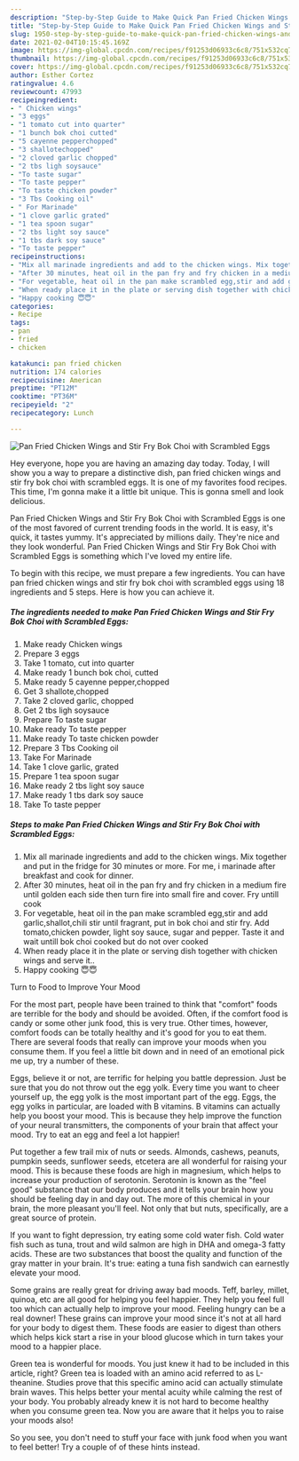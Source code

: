 ```yaml
---
description: "Step-by-Step Guide to Make Quick Pan Fried Chicken Wings and Stir Fry Bok Choi with Scrambled Eggs"
title: "Step-by-Step Guide to Make Quick Pan Fried Chicken Wings and Stir Fry Bok Choi with Scrambled Eggs"
slug: 1950-step-by-step-guide-to-make-quick-pan-fried-chicken-wings-and-stir-fry-bok-choi-with-scrambled-eggs
date: 2021-02-04T10:15:45.169Z
image: https://img-global.cpcdn.com/recipes/f91253d06933c6c8/751x532cq70/pan-fried-chicken-wings-and-stir-fry-bok-choi-with-scrambled-eggs-recipe-main-photo.jpg
thumbnail: https://img-global.cpcdn.com/recipes/f91253d06933c6c8/751x532cq70/pan-fried-chicken-wings-and-stir-fry-bok-choi-with-scrambled-eggs-recipe-main-photo.jpg
cover: https://img-global.cpcdn.com/recipes/f91253d06933c6c8/751x532cq70/pan-fried-chicken-wings-and-stir-fry-bok-choi-with-scrambled-eggs-recipe-main-photo.jpg
author: Esther Cortez
ratingvalue: 4.6
reviewcount: 47993
recipeingredient:
- " Chicken wings"
- "3 eggs"
- "1 tomato cut into quarter"
- "1 bunch bok choi cutted"
- "5 cayenne pepperchopped"
- "3 shallotechopped"
- "2 cloved garlic chopped"
- "2 tbs ligh soysauce"
- "To taste sugar"
- "To taste pepper"
- "To taste chicken powder"
- "3 Tbs Cooking oil"
- " For Marinade"
- "1 clove garlic grated"
- "1 tea spoon sugar"
- "2 tbs light soy sauce"
- "1 tbs dark soy sauce"
- "To taste pepper"
recipeinstructions:
- "Mix all marinade ingredients and add to the chicken wings. Mix together and put in the fridge for 30 minutes or more. For me, i marinade after breakfast and cook for dinner."
- "After 30 minutes, heat oil in the pan fry and fry chicken in a medium fire until golden each side then turn fire into small fire and cover. Fry untill cook"
- "For vegetable, heat oil in the pan make scrambled egg,stir and add garlic,shallot,chili stir until fragrant, put in bok choi and stir fry. Add tomato,chicken powder, light soy sauce, sugar and pepper. Taste it and wait untill bok choi cooked but do not over cooked"
- "When ready place it in the plate or serving dish together with chicken wings and serve it.."
- "Happy cooking 😇😇"
categories:
- Recipe
tags:
- pan
- fried
- chicken

katakunci: pan fried chicken 
nutrition: 174 calories
recipecuisine: American
preptime: "PT12M"
cooktime: "PT36M"
recipeyield: "2"
recipecategory: Lunch

---
```



![Pan Fried Chicken Wings and Stir Fry Bok Choi with Scrambled Eggs](https://img-global.cpcdn.com/recipes/f91253d06933c6c8/751x532cq70/pan-fried-chicken-wings-and-stir-fry-bok-choi-with-scrambled-eggs-recipe-main-photo.jpg)

Hey everyone, hope you are having an amazing day today. Today, I will show you a way to prepare a distinctive dish, pan fried chicken wings and stir fry bok choi with scrambled eggs. It is one of my favorites food recipes. This time, I'm gonna make it a little bit unique. This is gonna smell and look delicious.



Pan Fried Chicken Wings and Stir Fry Bok Choi with Scrambled Eggs is one of the most favored of current trending foods in the world. It is easy, it's quick, it tastes yummy. It's appreciated by millions daily. They're nice and they look wonderful. Pan Fried Chicken Wings and Stir Fry Bok Choi with Scrambled Eggs is something which I've loved my entire life.


To begin with this recipe, we must prepare a few ingredients. You can have pan fried chicken wings and stir fry bok choi with scrambled eggs using 18 ingredients and 5 steps. Here is how you can achieve it.

<!--inarticleads1-->

##### The ingredients needed to make Pan Fried Chicken Wings and Stir Fry Bok Choi with Scrambled Eggs:

1. Make ready  Chicken wings
1. Prepare 3 eggs
1. Take 1 tomato, cut into quarter
1. Make ready 1 bunch bok choi, cutted
1. Make ready 5 cayenne pepper,chopped
1. Get 3 shallote,chopped
1. Take 2 cloved garlic, chopped
1. Get 2 tbs ligh soysauce
1. Prepare To taste sugar
1. Make ready To taste pepper
1. Make ready To taste chicken powder
1. Prepare 3 Tbs Cooking oil
1. Take  For Marinade
1. Take 1 clove garlic, grated
1. Prepare 1 tea spoon sugar
1. Make ready 2 tbs light soy sauce
1. Make ready 1 tbs dark soy sauce
1. Take To taste pepper




<!--inarticleads2-->

##### Steps to make Pan Fried Chicken Wings and Stir Fry Bok Choi with Scrambled Eggs:

1. Mix all marinade ingredients and add to the chicken wings. Mix together and put in the fridge for 30 minutes or more. For me, i marinade after breakfast and cook for dinner.
1. After 30 minutes, heat oil in the pan fry and fry chicken in a medium fire until golden each side then turn fire into small fire and cover. Fry untill cook
1. For vegetable, heat oil in the pan make scrambled egg,stir and add garlic,shallot,chili stir until fragrant, put in bok choi and stir fry. Add tomato,chicken powder, light soy sauce, sugar and pepper. Taste it and wait untill bok choi cooked but do not over cooked
1. When ready place it in the plate or serving dish together with chicken wings and serve it..
1. Happy cooking 😇😇




Turn to Food to Improve Your Mood


For the most part, people have been trained to think that "comfort" foods are terrible for the body and should be avoided. Often, if the comfort food is candy or some other junk food, this is very true. Other times, however, comfort foods can be totally healthy and it's good for you to eat them. There are several foods that really can improve your moods when you consume them. If you feel a little bit down and in need of an emotional pick me up, try a number of these.

Eggs, believe it or not, are terrific for helping you battle depression. Just be sure that you do not throw out the egg yolk. Every time you want to cheer yourself up, the egg yolk is the most important part of the egg. Eggs, the egg yolks in particular, are loaded with B vitamins. B vitamins can actually help you boost your mood. This is because they help improve the function of your neural transmitters, the components of your brain that affect your mood. Try to eat an egg and feel a lot happier!

Put together a few trail mix of nuts or seeds. Almonds, cashews, peanuts, pumpkin seeds, sunflower seeds, etcetera are all wonderful for raising your mood. This is because these foods are high in magnesium, which helps to increase your production of serotonin. Serotonin is known as the "feel good" substance that our body produces and it tells your brain how you should be feeling day in and day out. The more of this chemical in your brain, the more pleasant you'll feel. Not only that but nuts, specifically, are a great source of protein.

If you want to fight depression, try eating some cold water fish. Cold water fish such as tuna, trout and wild salmon are high in DHA and omega-3 fatty acids. These are two substances that boost the quality and function of the gray matter in your brain. It's true: eating a tuna fish sandwich can earnestly elevate your mood. 

Some grains are really great for driving away bad moods. Teff, barley, millet, quinoa, etc are all good for helping you feel happier. They help you feel full too which can actually help to improve your mood. Feeling hungry can be a real downer! These grains can improve your mood since it's not at all hard for your body to digest them. These foods are easier to digest than others which helps kick start a rise in your blood glucose which in turn takes your mood to a happier place.

Green tea is wonderful for moods. You just knew it had to be included in this article, right? Green tea is loaded with an amino acid referred to as L-theanine. Studies prove that this specific amino acid can actually stimulate brain waves. This helps better your mental acuity while calming the rest of your body. You probably already knew it is not hard to become healthy when you consume green tea. Now you are aware that it helps you to raise your moods also!

So you see, you don't need to stuff your face with junk food when you want to feel better! Try  a  couple of  of  these  hints  instead.

